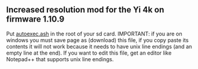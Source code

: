 ## Increased resolution mod for the Yi 4k on firmware 1.10.9

Put [autoexec.ash](https://github.com/irungentoo/Xiaomi_Yi_4k_Camera/raw/master/4k/ultra_increased_resolution/1.10.9/autoexec.ash) in the root of your sd card. IMPORTANT: if you are on windows you must save page as (download) this file, if you copy paste its contents it will not work because it needs to have unix line endings (and an empty line at the end). If you want to edit this file, get an editor like Notepad++ that supports unix line endings.


